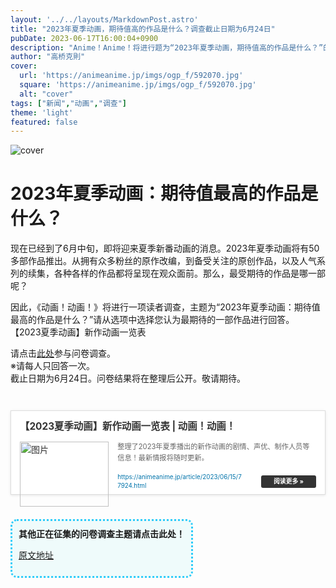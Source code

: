 ```yaml
---
layout: '../../layouts/MarkdownPost.astro'
title: "2023年夏季动画，期待值高的作品是什么？调查截止日期为6月24日"
pubDate: 2023-06-17T16:00:04+0900
description: "Anime！Anime！将进行题为“2023年夏季动画，期待值高的作品是什么？”的读者调查。截止日期为6月24日。"
author: "高桥克則"
cover:
  url: 'https://animeanime.jp/imgs/ogp_f/592070.jpg'
  square: 'https://animeanime.jp/imgs/ogp_f/592070.jpg'
  alt: "cover"
tags: ["新闻","动画","调查"]
theme: 'light'
featured: false
---
```


![cover](https://animeanime.jp/imgs/ogp_f/592070.jpg)

# 2023年夏季动画：期待值最高的作品是什么？

现在已经到了6月中旬，即将迎来夏季新番动画的消息。2023年夏季动画将有50多部作品推出。从拥有众多粉丝的原作改编，到备受关注的原创作品，以及人气系列的续集，各种各样的作品都将呈现在观众面前。那么，最受期待的作品是哪一部呢？

因此，《动画！动画！》将进行一项读者调查，主题为“2023年夏季动画：期待值最高的作品是什么？”请从选项中选择您认为最期待的一部作品进行回答。
【2023夏季动画】新作动画一览表

请点击<a href="https://questant.jp/q/WUGJ3YLF" target="_blank" class="btn-move">此处</a>参与问卷调查。<br><span class="underline">※请每人只回答一次。</span><br>截止日期为6月24日。问卷结果将在整理后公开。敬请期待。<br><br>

<div class="link-card" style="border:1px solid #ddd; box-shadow:0 1px 4px rgb(0, 0, 0, .1); padding:1em; margin:1.8em auto; background:#fff; display:-ms-grid; display:grid; line-height:1.6em;">
    <a href="https://animeanime.jp/article/2023/06/15/77924.html" target="_blank" style="text-decoration:none; font-weight:inherit; color:#333">
        <div class="link-card-title" style="padding-bottom:.8em; font-size:1.1em; font-weight:700;">【2023夏季动画】新作动画一览表 | 动画！动画！</div>
        <div class="link-card-image" style="width:30%; min-width:120px; max-width:200px; padding-right:1em; float:left;">
            <img srcset="https://animeanime.jp/imgs/card_s/591799.jpg 500w, https://animeanime.jp/imgs/card_l/591799.jpg 1200w" src="https://animeanime.jp/imgs/card_l/591799.jpg" style="display:block;margin:auto;" width="100%" height="auto" alt="图片">
        </div>
        <div class="link-card-cap" style="font-size:.8em; color:#666; display:-webkit-box; -webkit-box-orient:vertical; -webkit-line-clamp:3; overflow: hidden; line-height:1.6em;">整理了2023年夏季播出的新作动画的剧情、声优、制作人员等信息！最新情报将随时更新。</div>
        <div class="link-card-url" style="display:flex; justify-content:space-between; align-items:center; margin-top:1em;">
            <span class="link-card-urltxt" style="font-size:.7em; color:#0073aa; line-height:1.4em; word-break:break-all; padding-right: 30px;">https://animeanime.jp/article/2023/06/15/77924.html</span>
            <span class="link-card-btn" style="background-color:#333; color:#fff; padding:5px 20px; border-radius:3px; font-size:.7em; font-weight:bold; line-height:1em; white-space:nowrap;">阅读更多 »</span>
        </div>
    </a>
</div>

<ul style="display:inline-block; background-color:#EFFBFB; padding:10px; border-radius: 10px; border: 3px dotted #2ECCFA;">
    <span style="font-weight:bold;">其他正在征集的问卷调查主题请点击此处！</span>

  [原文地址](https://animeanime.jp/article/2023/06/17/77987.html)